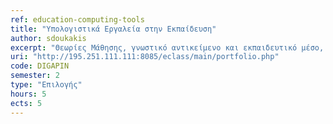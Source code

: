 ```yaml
---
ref: education-computing-tools
title: "Υπολογιστικά Εργαλεία στην Εκπαίδευση"
author: sdoukakis
excerpt: "Θεωρίες Μάθησης, γνωστικό αντικείμενο και εκπαιδευτικό μέσο, διδακτικά μοντέλα, διδακτικοί στόχοι, αναλυτικά προγράμματα σπουδών Πληροφορικής ανά χώρα/βαθμίδα, ο προγραμματισμός ως γνωστικό αντικείμενο, χρήση προγραμματιστικών εργαλείων στην εκπαίδευση, εκπαιδευτικές τεχνικές με χρήση υπολογιστικών εργαλείων, εξ αποστάσεως εκπαίδευση, σενάρια διδασκαλίας, αξιολόγηση, σχέδια μαθήματος και δραστηριότητες, problem-based μάθηση, project-based μάθηση, σχεδιασμός διδασκαλίας μεγάλων θεματικών ενοτήτων."
uri: "http://195.251.111.111:8085/eclass/main/portfolio.php"
code: DIGAPIN
semester: 2
type: "Επιλογής"
hours: 5
ects: 5
---
```

